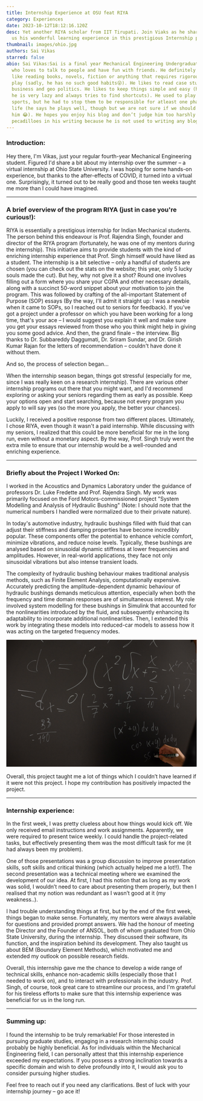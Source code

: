 ```yaml
---
title: Internship Experience at OSU feat RIYA
category: Experiences
date: 2023-10-12T18:12:16.120Z
desc: Yet another RIYA scholar from IIT Tirupati. Join Viaks as he shares with
  us his wonderful learning experience in this prestigious Internship program.
thumbnail: images/ohio.jpg
authors: Sai Vikas
starred: false
abio: Sai Vikas:Sai is a final year Mechanical Engineering Undergraduate at IIT Tirupati,
  who loves to talk to people and have fun with friends. He definitely does not
  like reading books, novels, fiction or anything that requires rigorous word
  play (sadly, he has no such good habits😜). He likes to read case studies on
  business and geo politics. He likes to keep things simple and easy (he admits
  he is very lazy and always tries to find shortcuts). He used to play a lot of
  sports, but he had to stop them to be responsible for atleast one phase of his
  life (he says he plays well, though but we are not sure if we should believe
  him 😂). He hopes you enjoy his blog and don’t judge him too harshly for any
  pecadilloes in his writing because he is not used to writing any blogs.
---
```

<!--StartFragment-->

### Introduction:

Hey there, I'm Vikas, just your regular fourth-year Mechanical Engineering student. Figured I'd share a bit about my internship over the summer – a virtual internship at Ohio State University. I was hoping for some hands-on experience, but thanks to the after-effects of COVID, it turned into a virtual one. Surprisingly, it turned out to be really good and those ten weeks taught me more than I could have imagined. 

- - -

### A brief overview of the program RIYA (just in case you're curious!):

RIYA is essentially a prestigious internship for Indian Mechanical students. The person behind this endeavour is Prof. Rajendra Singh, founder and director of the RIYA program (fortunately, he was one of my mentors during the internship). This initiative aims to provide students with the kind of enriching internship experience that Prof. Singh himself would have liked as a student. The internship is a bit selective – only a handful of students are chosen (you can check out the stats on the website; this year, only 5 lucky souls made the cut). But hey, why not give it a shot? Round one involves filling out a form where you share your CGPA and other necessary details, along with a succinct 50-word snippet about your motivation to join the program. This was followed by crafting of the all-important Statement of Purpose (SOP) essays (By the way, I'll admit it straight up: I was a newbie when it came to SOPs, so I reached out to seniors for feedback). If you've got a project under a professor on which you have been working for a long time, that's your ace – I would suggest you explain it well and make sure you get your essays reviewed from those who you think might help in giving you some good advice. And then, the grand finale – the interview. Big thanks to Dr. Subbareddy Daggumati, Dr. Sriram Sundar, and Dr. Girish Kumar Rajan for the letters of recommendation – couldn't have done it without them. 

And so, the process of selection began...

When the internship season began, things got stressful (especially for me, since I was really keen on a research internship). There are various other internship programs out there that you might want, and I'd recommend exploring or asking your seniors regarding them as early as possible. Keep your options open and start searching, because not every program you apply to will say yes (so the more you apply, the better your chances).

Luckily, I received a positive response from two different places. Ultimately, I chose RIYA, even though it wasn't a paid internship. While discussing with my seniors, I realized that this could be more beneficial for me in the long run, even without a monetary aspect. By the way, Prof. Singh truly went the extra mile to ensure that our internship would be a well-rounded and enriching experience.

- - -

### Briefly about the Project I Worked On:

I worked in the Acoustics and Dynamics Laboratory under the guidance of professors Dr. Luke Fredette and Prof. Rajendra Singh. My work was primarily focused on the Ford Motors-commissioned project "System Modelling and Analysis of Hydraulic Bushing" (Note: I should note that the numerical numbers I handled were normalized due to their private nature).

In today's automotive industry, hydraulic bushings filled with fluid that can adjust their stiffness and damping properties have become incredibly popular. These components offer the potential to enhance vehicle comfort, minimize vibrations, and reduce noise levels. Typically, these bushings are analysed based on sinusoidal dynamic stiffness at lower frequencies and amplitudes. However, in real-world applications, they face not only sinusoidal vibrations but also intense transient loads. 

The complexity of hydraulic bushing behaviour makes traditional analysis methods, such as Finite Element Analysis, computationally expensive. Accurately predicting the amplitude-dependent dynamic behaviour of hydraulic bushings demands meticulous attention, especially when both the frequency and time domain responses are of simultaneous interest. My role involved system modelling for these bushings in Simulink that accounted for the nonlinearities introduced by the fluid, and subsequently enhancing its adaptability to incorporate additional nonlinearities. Then, I extended this work by integrating these models into reduced-car models to assess how it was acting on the targeted frequency modes.

![](images/pexels-monstera-production-6238297.jpg)

Overall, this project taught me a lot of things which I couldn’t have learned if it were not this project. I hope my contribution has positively impacted the project.

- - -

### Internship experience:

In the first week, I was pretty clueless about how things would kick off. We only received email instructions and work assignments. Apparently, we were required to present twice weekly. I could handle the project-related tasks, but effectively presenting them was the most difficult task for me (it had always been my problem).

One of those presentations was a group discussion to improve presentation skills, soft skills and critical thinking (which actually helped me a lot!!). The second presentation was a technical meeting where we examined the development of our idea. At first, I had this notion that as long as my work was solid, I wouldn’t need to care about presenting them properly, but then I realised that my notion was redundant as I wasn’t good at it (my weakness..).

I had trouble understanding things at first, but by the end of the first week, things began to make sense. Fortunately, my mentors were always available for questions and provided prompt answers. We had the honour of meeting the Director and the Founder of ANSOL, both of whom graduated from Ohio State University, during the internship. They discussed their software, its function, and the inspiration behind its development. They also taught us about BEM (Boundary Element Methods), which motivated me and extended my outlook on possible research fields. 

Overall, this internship gave me the chance to develop a wide range of technical skills, enhance non-academic skills (especially those that I needed to work on), and to interact with professionals in the industry. Prof. Singh, of course, took great care to streamline our process, and I'm grateful for his tireless efforts to make sure that this internship experience was beneficial for us in the long run.

- - -

### Summing up:

I found the internship to be truly remarkable! For those interested in pursuing graduate studies, engaging in a research internship could probably be highly beneficial. As for individuals within the Mechanical Engineering field, I can personally attest that this internship experience exceeded my expectations. If you possess a strong inclination towards a specific domain and wish to delve profoundly into it, I would ask you to consider pursuing higher studies.

Feel free to reach out if you need any clarifications. Best of luck with your internship journey – go ace it!

<!--EndFragment-->